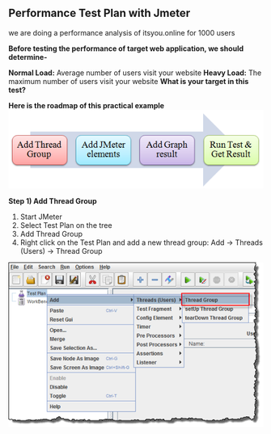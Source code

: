 ## Performance Test Plan with Jmeter

we are doing a performance analysis of itsyou.online for 1000 users

**Before testing the performance of target web application, we should determine-**

**Normal Load:** Average number of users visit your website
**Heavy Load:** The maximum number of users visit your website
**What is your target in this test?**

**Here is the roadmap of this practical example**
![JMeterTestPlanFlow](JMeterTestPlanFlow.png)

**Step 1) Add Thread Group**

1. Start JMeter
2. Select Test Plan on the tree
3. Add Thread Group
4. Right click on the Test Plan and add a new thread group: Add -> Threads (Users) -> Thread Group

![JMeterAddThreadGroup](JMeterAddThreadGroup.png)

